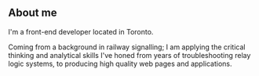 ## About me

I'm a front-end developer located in Toronto.

Coming from a background in railway signalling; I am applying the critical thinking and analytical skills I've honed from years of troubleshooting relay logic systems, to producing high quality web pages and applications.
